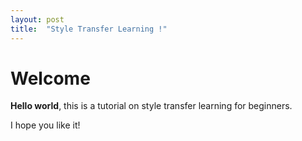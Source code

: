 ```yaml
---
layout: post
title:  "Style Transfer Learning !"
---
```


# Welcome

**Hello world**, this is a tutorial on style transfer learning for beginners.

I hope you like it!
